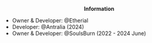 
<p align="center">
	<b>Information</b>
</p>

- Owner & Developer: @Etherial
- Developer: @Antralia (2024)
- Owner & Developer: @SoulsBurn (2022 - 2024 June)
